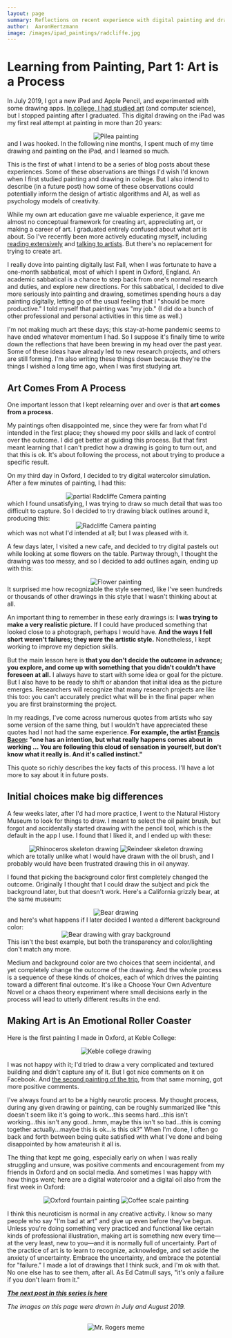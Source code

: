 ```yaml
---
layout: page
summary: Reflections on recent experience with digital painting and drawing
author:  AaronHertzmann
image: /images/ipad_paintings/radcliffe.jpg
---
```



# Learning from Painting, Part 1: Art is a Process


In July 2019, I got a new iPad and Apple Pencil, and experimented with some drawing apps. [In college, I had studied art](/2020/09/15/painting-in-karies.html) (and computer science), but I stopped painting after I graduated.  This digital drawing on the iPad was my first real attempt at painting in more than 20 years:
<center>
<img src="../../../images/ipad_paintings/pilea.jpg" alt="Pilea painting">
</center>
and I was hooked.  In the following nine months, I spent much of my time drawing and painting on the iPad, and I learned so much. 

This is the first of what I intend to be a series of blog posts about these experiences.
Some of these observations are things I'd wish I'd known when I first studied painting and drawing in college. But I also intend to describe (in a future post) how some of these observations could potentially inform the design of artistic algorithms and AI, as well as psychology models of creativity.

While my own art education gave me valuable experience, it gave me almost no conceptual framework for creating art, appreciating art, or making a career of art. I graduated entirely confused about what art is about. So I've recently been more actively educating myself, including [reading extensively](https://aaronhertzmann.com/2020/05/04/art-book-reviews.html) and [talking to artists](https://aaronhertzmann.com/2020/06/08/wica.html). 
But there's no replacement for trying to create art.  

I really dove into painting digitally last Fall, when 
I was fortunate to have a one-month sabbatical, most of which I spent in Oxford, England. An academic sabbatical is a chance to step back from one's normal research and duties, and explore new directions. For this sabbatical, I decided to dive more seriously into painting and drawing, sometimes spending hours a day painting digitally, letting go of the usual feeling that I "should be more productive." I told myself that painting was "my job." (I did do a bunch of other professional and personal activities in this time as well.)

I'm not making much art these days; this stay-at-home pandemic seems to have ended whatever momentum I had.  So I suppose it's finally time to write down the reflections that have been brewing in my head over the past year. Some of these ideas have already led to new research projects, and others are still forming. I'm also writing these things down because they're the things I wished a long time ago, when I was first studying art.


Art Comes From A Process
-------

One important lesson that I kept relearning over and over is that **art comes from a process.**

My paintings often disappointed me, since they were far from what I'd intended in the first place; they showed my poor skills and lack of control over the outcome.  I did get better at guiding this process. But that first meant learning that I can't predict how a drawing is going to turn out, and that this is ok. It's about following the process, not about trying to produce a specific result.  

On my third day in Oxford, I decided to try digital watercolor simulation. After a few minutes of painting, I had this:
<center>
<img src="../../../images/ipad_paintings/radcliffe1.jpg" alt="partial Radcliffe Camera painting">
</center>
which I found unsatisfying, I was trying to draw so much detail that was too difficult to capture. So I decided to try drawing black outlines around it, producing this:
<center>
<img src="../../../images/ipad_paintings/radcliffe.jpg" alt="Radcliffe Camera painting">
</center>
which was not what I'd intended at all; but I was pleased with it. 

A few days later, I visited a new cafe, and decided to try digital pastels out while looking at some flowers on the table. Partway through, I thought the drawing was too messy, and so I decided to add outlines again, ending up with this:
<center>
<img src="../../../images/ipad_paintings/bouquet.jpg" alt="Flower painting">
</center>
It surprised me how recognizable the style seemed, like I've seen hundreds or thousands of other drawings in this style that I wasn't thinking about at all.

An important thing to remember in these early drawings is: **I was trying to make a very realistic picture.** If I could have produced something that looked close to a photograph, perhaps I would have.  **And the ways I fell short weren't failures; they *were* the artistic style.** Nonetheless, I kept working to improve my depiction skills.


But the main lesson here is **that you don't decide the outcome in advance; you explore, and come up with something that you didn't couldn't have foreseen at all.** I always have to start with some idea or goal for the picture. But I also have to be ready to shift or abandon that initial idea as the picture emerges.  Researchers will recognize that many research projects are like this too: you can't accurately predict what will be in the final paper when you are first brainstorming the project.

In my readings, I've come across numerous quotes from artists who say some version of the same thing, but I wouldn't have appreciated these quotes had I not had the same experience. **For example, the artist [Francis Bacon](https://en.wikipedia.org/wiki/Francis_Bacon_(artist)): "one has an intention, but what really happens comes about in working ... You are following this cloud of sensation in yourself, but don't know what it really is. And it's called instinct."**

This quote so richly describes the key facts of this process.  I'll have a lot more to say about it in future posts.


Initial choices make big differences
------

A few weeks later, after I'd had more practice, I went to the Natural History Museum to look for things to draw. I meant to select the oil paint brush, but forgot and accidentally started drawing with the pencil tool, which is the default in the app I use. I found that I liked it, and I ended up with these:
<center>
<img src="../../../images/ipad_paintings/skeleton1.jpg" alt="Rhinoceros skeleton drawing"> <img src="../../../images/ipad_paintings/skeleton2.jpg" alt="Reindeer skeleton drawing">
</center>
which are totally unlike what I would have drawn with the oil brush, and I probably would have been frustrated drawing this in oil anyway.

I found that picking the background color first completely changed the outcome. Originally I thought that I could draw the subject and pick the background later, but that doesn't work. Here's a California grizzly bear, at the same museum:
<center>
<img src="../../../images/ipad_paintings/bear.jpg" alt="Bear drawing">
</center>
and here's what happens if I later decided I wanted a different background color:
<center>
<img src="../../../images/ipad_paintings/bear-gray.jpg" alt="Bear drawing with gray background">
</center>
This isn't the best example, but both the transparency and color/lighting don't match any more.

Medium and background color are two choices that seem incidental, and yet completely change the outcome of the drawing. And the whole process is a sequence of these kinds of choices, each of which drives the painting toward a different final outcome. It's like a Choose Your Own Adventure Novel or a chaos theory experiment where small decisions early in the process will lead to utterly different results in the end.






Making Art is An Emotional Roller Coaster
--------

Here is the first painting I made in Oxford, at Keble College:

<center>
<img src="../../../images/ipad_paintings/keble.jpg" alt="Keble college drawing">
</center>

I was not happy with it; I'd tried to draw a very complicated and textured building and didn't capture any of it. But I got nice comments on it on Facebook. And [the second painting of the trip](https://www.instagram.com/p/B4YkQSCho5p/), from that same morning, got more positive comments.

I've always found art to be a highly neurotic process. My thought process, during any given drawing or painting, can be roughly summarized like "this doesn't seem like it's going to work...this seems hard...this isn't working...this isn't any good...hmm, maybe this isn't so bad...this is coming together actually...maybe this is ok...is this ok?" When I'm done, I often go back and forth between being quite satisfied with what I've done and being disappointed by how amateurish it all is.
 
The thing that kept me going, especially early on when I was really struggling and unsure, was positive comments and encouragement from my friends in Oxford and on social media.  And sometimes I was happy with how things went; here are a digital watercolor and a digital oil also from the first week in Oxford:
<center>
<img src="../../../images/ipad_paintings/oxford_fountain.jpg" alt="Oxford fountain painting">
<img src="../../../images/ipad_paintings/coffee_scale.jpg" alt="Coffee scale painting">
</center>

I think this neuroticism is normal in any creative activity. I know so many people who say "I'm bad at art" and give up even before they've begun. Unless you're doing something very practiced and functional like certain kinds of professional illustration, making art is something new every time—at the very least, new to you—and it is normally full of uncertainty. Part of the practice of art is to learn to recognize, acknowledge, and set aside the anxiety of uncertainty. Embrace the uncertainty, and embrace the potential for "failure."  I made a lot of drawings that I think suck, and I'm ok with that. No one else has to see them, after all. As Ed Catmull says, "it's only a failure if you don't learn from it."

**_[The next post in this series is here](/2020/10/12/the-goal-of-painting.html)_**

*The images on this page were drawn in July and August 2019.* 


<br>

<center>
<img src="../../../images/ipad_paintings/mr_rogers.jpg" alt="Mr. Rogers meme">
</center>
